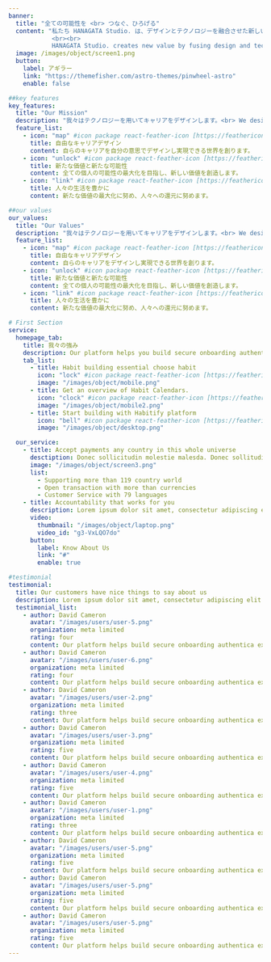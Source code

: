 ```yaml
---
banner:
  title: "全ての可能性を <br> つなぐ、ひろげる"
  content: "私たち HANAGATA Studio. は、デザインとテクノロジーを融合させた新しい価値を創造し、人々の生活を豊かにすることを目指しています
            <br><br>
            HANAGATA Studio. creates new value by fusing design and technology, and aim to enrich people's lives."
  image: /images/object/screen1.png
  button:
    label: アギラー
    link: "https://themefisher.com/astro-themes/pinwheel-astro"
    enable: false

##key features
key_features:
  title: "Our Mission"
  description: "我々はテクノロジーを用いてキャリアをデザインします。<br> We design careers with technology."
  feature_list:
    - icon: "map" #icon package react-feather-icon [https://feathericons.com/]
      title: 自由なキャリアデザイン
      content: 自らのキャリアを自分の意思でデザインし実現できる世界を創ります。
    - icon: "unlock" #icon package react-feather-icon [https://feathericons.com/]
      title: 新たな価値と新たな可能性
      content: 全ての個人の可能性の最大化を目指し、新しい価値を創造します。
    - icon: "link" #icon package react-feather-icon [https://feathericons.com/]
      title: 人々の生活を豊かに
      content: 新たな価値の最大化に努め、人々への還元に努めます。

##our values
our_values:
  title: "Our Values"
  description: "我々はテクノロジーを用いてキャリアをデザインします。<br> We design careers with technology."
  feature_list:
    - icon: "map" #icon package react-feather-icon [https://feathericons.com/]
      title: 自由なキャリアデザイン
      content: 自らのキャリアをデザインし実現できる世界を創ります。
    - icon: "unlock" #icon package react-feather-icon [https://feathericons.com/]
      title: 新たな価値と新たな可能性
      content: 全ての個人の可能性の最大化を目指し、新しい価値を創造します。
    - icon: "link" #icon package react-feather-icon [https://feathericons.com/]
      title: 人々の生活を豊かに
      content: 新たな価値の最大化に努め、人々への還元に努めます。

# First Section
service:
  homepage_tab:
    title: 我々の強み
    description: Our platform helps you build secure onboarding authentication experiences that retain and engage your users. We build the infrastructure, you can.
    tab_list:
      - title: Habit building essential choose habit
        icon: "lock" #icon package react-feather-icon [https://feathericons.com/]
        image: "/images/object/mobile.png"
      - title: Get an overview of Habit Calendars.
        icon: "clock" #icon package react-feather-icon [https://feathericons.com/]
        image: "/images/object/mobile2.png"
      - title: Start building with Habitify platform
        icon: "bell" #icon package react-feather-icon [https://feathericons.com/]
        image: "/images/object/desktop.png"

  our_service:
    - title: Accept payments any country in this whole universe
      desctiption: Donec sollicitudin molestie malesda. Donec sollitudin molestie malesuada. Mauris pellentesque nec, egestas non nisi. Cras ultricies ligula sed
      image: "/images/object/screen3.png"
      list:
        - Supporting more than 119 country world
        - Open transaction with more than currencies
        - Customer Service with 79 languages
    - title: Accountability that works for you
      description: Lorem ipsum dolor sit amet, consectetur adipiscing elit. Morbi egestas Werat viverra id et aliquet. vulputate egestas sollicitudin.
      video:
        thumbnail: "/images/object/laptop.png"
        video_id: "g3-VxLQO7do"
      button:
        label: Know About Us
        link: "#"
        enable: true

#testimonial
testimonial:
  title: Our customers have nice things to say about us
  description: Lorem ipsum dolor sit amet, consectetur adipiscing elit. Morbi egestas Werat viverra id et aliquet. vulputate egestas sollicitudin.
  testimonial_list:
    - author: David Cameron
      avatar: "/images/users/user-5.png"
      organization: meta limited
      rating: four
      content: Our platform helps build secure onboarding authentica experiences & engage your users. We build .
    - author: David Cameron
      avatar: "/images/users/user-6.png"
      organization: meta limited
      rating: four
      content: Our platform helps build secure onboarding authentica experiences & engage your users. We build .
    - author: David Cameron
      avatar: "/images/users/user-2.png"
      organization: meta limited
      rating: three
      content: Our platform helps build secure onboarding authentica experiences & engage your users. We build .
    - author: David Cameron
      avatar: "/images/users/user-3.png"
      organization: meta limited
      rating: five
      content: Our platform helps build secure onboarding authentica experiences & engage your users. We build .
    - author: David Cameron
      avatar: "/images/users/user-4.png"
      organization: meta limited
      rating: five
      content: Our platform helps build secure onboarding authentica experiences & engage your users. We build .
    - author: David Cameron
      avatar: "/images/users/user-1.png"
      organization: meta limited
      rating: three
      content: Our platform helps build secure onboarding authentica experiences & engage your users. We build .
    - author: David Cameron
      avatar: "/images/users/user-5.png"
      organization: meta limited
      rating: five
      content: Our platform helps build secure onboarding authentica experiences & engage your users. We build .
    - author: David Cameron
      avatar: "/images/users/user-5.png"
      organization: meta limited
      rating: five
      content: Our platform helps build secure onboarding authentica experiences & engage your users. We build .
    - author: David Cameron
      avatar: "/images/users/user-5.png"
      organization: meta limited
      rating: five
      content: Our platform helps build secure onboarding authentica experiences & engage your users. We build .
---
```

